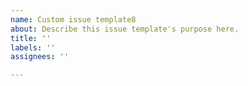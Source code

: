 ```yaml
---
name: Custom issue template8
about: Describe this issue template's purpose here.
title: ''
labels: ''
assignees: ''

---
```



